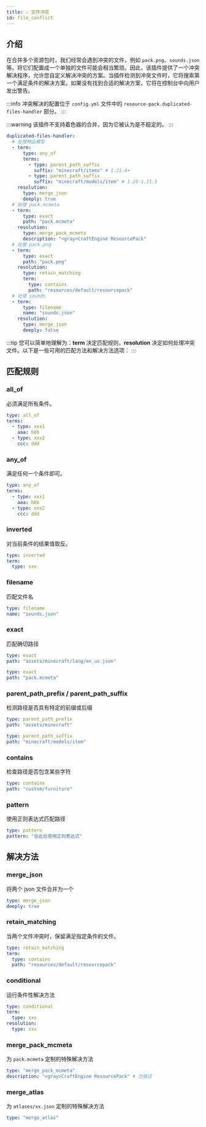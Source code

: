 ```yaml
---
title: ⚔️ 文件冲突
id: file_conflict
---
```


## 介绍

在合并多个资源包时，我们经常会遇到冲突的文件，例如 `pack.png`、`sounds.json` 等。将它们配置成一个单独的文件可能会相当繁琐。因此，该插件提供了一个冲突解决程序，允许您自定义解决冲突的方案。当插件检测到冲突文件时，它将搜索第一个满足条件的解决方案。如果没有找到合适的解决方案，它将在控制台中向用户发出警告。

:::info
冲突解决的配置位于 `config.yml` 文件中的 `resource-pack.duplicated-files-handler` 部分。
:::

:::warning
该插件不支持着色器的合并，因为它被认为是不稳定的。
:::

```yaml
duplicated-files-handler:
  # 处理物品模型
  - term:
      type: any_of
      terms:
        - type: parent_path_suffix
          suffix: "minecraft/items" # 1.21.4+
        - type: parent_path_suffix
          suffix: "minecraft/models/item" # 1.20-1.21.3
    resolution:
      type: merge_json
      deeply: true
  # 处理 pack.mcmeta
  - term:
      type: exact
      path: "pack.mcmeta"
    resolution:
      type: merge_pack_mcmeta
      description: "<gray>CraftEngine ResourcePack"
  # 处理 pack.png
  - term:
      type: exact
      path: "pack.png"
    resolution:
      type: retain_matching
      term:
        type: contains
        path: "resources/default/resourcepack"
  # 处理 sounds
  - term:
      type: filename
      name: "sounds.json"
    resolution:
      type: merge_json
      deeply: false
```

:::tip
您可以简单地理解为：**term** 决定匹配规则，**resolution** 决定如何处理冲突文件。以下是一些可用的匹配方法和解决方法选项：
:::

## 匹配规则

### all\_of

必须满足所有条件。

```yaml
type: all_of
terms:
  - type: xxx1
    aaa: bbb
  - type: xxx2
    ccc: ddd
```

### any\_of

满足任何一个条件即可。

```yaml
type: any_of
terms:
  - type: xxx1
    aaa: bbb
  - type: xxx2
    ccc: ddd
```

### inverted

对当前条件的结果值取反。

```yaml
type: inverted
term:
  type: xxx
```

### filename

匹配文件名

```yaml
type: filename
name: "sounds.json"
```

### exact

匹配确切路径

```yaml
type: exact
path: "assets/minecraft/lang/en_us.json"

type: exact
path: "pack.mcmeta"
```

### parent\_path\_prefix / parent\_path\_suffix

检测路径是否具有特定的前缀或后缀

```yaml
type: parent_path_prefix 
path: "assets/minecraft"

type: parent_path_suffix
path: "minecraft/models/item"
```

### contains

检查路径是否包含某些字符

```yaml
type: contains
path: "custom/furniture"
```

### pattern

使用正则表达式匹配路径

```yaml
type: pattern
pattern: "在此处使用正则表达式"
```

## 解决方法

### merge\_json

将两个 json 文件合并为一个

```yaml
type: merge_json
deeply: true
```

### retain\_matching

当两个文件冲突时，保留满足指定条件的文件。

```yaml
type: retain_matching
term:
  type: contains
  path: "resources/default/resourcepack"
```

### conditional

运行条件性解决方法

```yaml
type: conditional
term:
  type: xxx
resolution:
  type: xxx
```

### merge\_pack\_mcmeta

为 `pack.mcmeta` 定制的特殊解决方法

```yaml
type: "merge_pack_mcmeta"
description: "<gray>CraftEngine ResourcePack" # 包描述
```

### merge\_atlas

为 `atlases/xx.json` 定制的特殊解决方法

```yaml
type: "merge_atlas"
```
